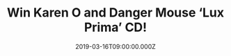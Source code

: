 ---
campaign-uuid: "c-0540495f-b929-427e-8e35-dcfd1b743931"
type: "Competition"
category: "Music"
date: "2019-03-16T09:00:00.000Z"
end-date: "2019-04-16T23:59:00.000Z"
disable-form: false
is_promoted: false
has_entry_page: true
title: "Win Karen O and Danger Mouse ‘Lux Prima’ CD!"
competition-description: "<p>Karen O and Danger Mouse are back, and this time together\
  \ and better than ever. They have joined forces and created a brand new album ‘\
  Lux Prima’ which shows the best and different sides of each artist. We are giving\
  \ away their brand new record to one of our lucky members to win.</p>\n<p>Want to\
  \ be the first one hearing their brand new hits? Click below for a chance to win.</p>\n"
hero-header: "Win Karen O and Danger Mouse ‘Lux Prima’ CD!"
terms-confirmation: "N/A"
banner-img: "https://assets.expresslyapp.com/asset-c34ab352-a5bf-4fda-8ca7-955cab8dafa8.jpg"
logo-left-href: "aaa.nme.com"
logo-left-image: "https://assets.expresslyapp.com/asset-545d0fe8-380e-409c-99fa-403b3974d590.jpg"
logo-left-title: "NME AAA"
bg-image-hero: "https://assets.expresslyapp.com/asset-54b81185-4084-4186-a61f-04a5a8ee570a.jpg"
bg-image-first: "https://assets.expresslyapp.com/asset-b9b7195b-ade1-423d-85e6-0b4b5586e488.jpg"
bg-image-second: "https://assets.expresslyapp.com/asset-8ad4a8f6-0944-4716-8fd8-bce8e125085f.jpg"
section1-content: "<p>Icons Karen O and Danger Mouse join forces to debut recording\
  \ as a duo. Their brand new album is called 'Lux Prima' and it shows the best and\
  \ different sides of each artist. Ministry, Turn The Light, Woman or Nox Lumina\
  \ are some of their amazing hits you can listen in their new record.</p>\n"
section2-content: "<p>'Lux Prima' captures two greats adding to both of their legacies\
  \ in inquisitive. NME went to New York and had a chat with them, you can read the\
  \ full article  on <a href=\"https://www.nme.com/big-read-karen-o-danger-mouse-quote\"\
  >this week's Big Read</a> </p>\n<p>If you can't wait to have their brand new record\
  \ on your hands, enter the form below for a chance to win and get ready to enjoy\
  \ a masterpiece now!</p>\n"
entry-title: "Win Karen O and Danger Mouse ‘Lux Prima’ CD!"
entry-content: "<p>Enter the draw to win Karen O and Danger Mouse ‘Lux Prima’ CD by\
  \ entering below before 23:59 on 16th of April 2019.</p>\n"
has-winner: true
winner-title: "CONGRATULATIONS to Rachel C. who won Karen O and Danger Mouse ‘Lux\
  \ Prima’ CD!"
winner-banner: "https://assets.expresslyapp.com/asset-3cf4bd50-83c7-4ecc-bf7a-8c6d70b95af2.jpg"
prize-description: "Karen O and Danger Mouse ‘Lux Prima’ CD."
special-conditions: "Multiple entries are allowed up to one every day"
country-restrictions:
- "GB"
---